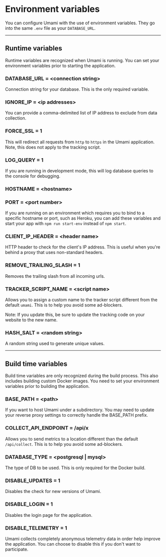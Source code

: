 # Environment variables

You can configure Umami with the use of environment variables. They go into the same `.env` file as your `DATABASE_URL`.

---

## Runtime variables

Runtime variables are recognized when Umami is running. You can set your environment variables prior to starting the application.

### DATABASE_URL = &lt;connection string&gt;

Connection string for your database. This is the only required variable.

### IGNORE_IP = &lt;ip addresses&gt;

You can provide a comma-delimited list of IP address to exclude from data collection.

### FORCE_SSL = 1

This will redirect all requests from `http` to `https` in the Umami application. Note, this does not apply to the tracking script.

### LOG_QUERY = 1

If you are running in development mode, this will log database queries to the console for debugging.

### HOSTNAME = &lt;hostname&gt;
### PORT = &lt;port number&gt;

If you are running on an environment which requires you to bind to a specific hostname or port, such as Heroku, you can add
these variables and start your app with `npm run start-env` instead of `npm start`.

### CLIENT_IP_HEADER = &lt;header name&gt;

HTTP header to check for the client's IP address. This is useful when you're
behind a proxy that uses non-standard headers.

### REMOVE_TRAILING_SLASH = 1

Removes the trailing slash from all incoming urls.

### TRACKER_SCRIPT_NAME = &lt;script name&gt;

Allows you to assign a custom name to the tracker script different from the default `umami`. This is to help you avoid some ad-blockers.

Note: If you update this, be sure to update the tracking code on your website to the new name.

### HASH_SALT = &lt;random string&gt;

A random string used to generate unique values.

---

## Build time variables

Build time variables are only recognized during the build process. This also includes building custom Docker images. You need to set your environment variables prior to building the application.

### BASE_PATH = &lt;path&gt;

If you want to host Umami under a subdirectory. You may need to update your reverse proxy settings to correctly handle the BASE_PATH prefix.

### COLLECT_API_ENDPOINT = /api/x

Allows you to send metrics to a location different than the default `/api/collect`. This is to help you avoid some ad-blockers.

### DATABASE_TYPE = &lt;postgresql | mysql&gt;

The type of DB to be used. This is only required for the Docker build.

### DISABLE_UPDATES = 1

Disables the check for new versions of Umami.

### DISABLE_LOGIN = 1

Disables the login page for the application.

### DISABLE_TELEMETRY = 1

Umami collects completely anonymous telemetry data in order help improve the application. You can choose to disable this if you don't want to participate.
